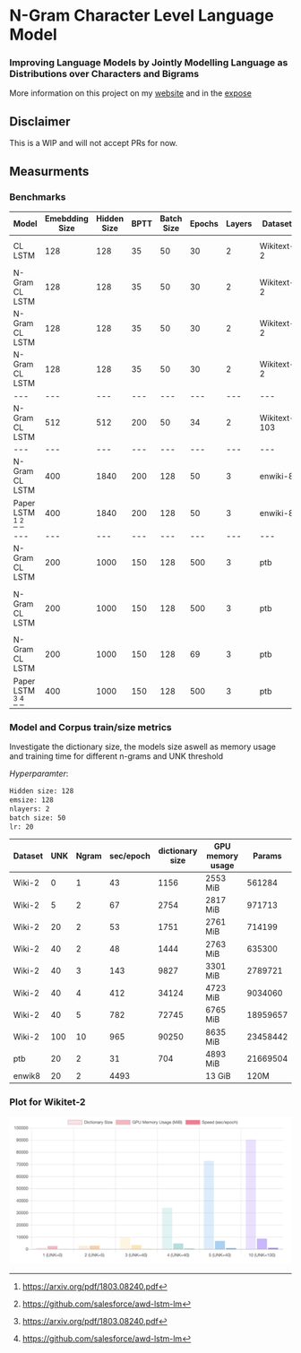 # N-Gram Character Level Language Model

### Improving Language Models by Jointly Modelling Language as Distributions over Characters and Bigrams

More information on this project on my [website](https://hallerpatrick.github.io/) and in the [expose](https://s3.us-west-2.amazonaws.com/secure.notion-static.com/a3d605bc-4314-4101-937b-5b8763421361/Expose_NLP-6.pdf?X-Amz-Algorithm=AWS4-HMAC-SHA256&X-Amz-Content-Sha256=UNSIGNED-PAYLOAD&X-Amz-Credential=AKIAT73L2G45EIPT3X45%2F20220221%2Fus-west-2%2Fs3%2Faws4_request&X-Amz-Date=20220221T173652Z&X-Amz-Expires=86400&X-Amz-Signature=45dd6b2619d195482c955e809fb7ba0cd167e4d442c6c425b5050b7b01e22926&X-Amz-SignedHeaders=host&response-content-disposition=filename%20%3D%22Expose_NLP-6.pdf%22&x-id=GetObject)


## Disclaimer

This is a WIP and will not accept PRs for now.

## Measurments

### Benchmarks

| Model | Emebdding Size | Hidden Size | BPTT | Batch Size | Epochs | Layers | Dataset | LR | NGram | Test PPL | Test BPC |
| --- | --- | --- | --- | --- | --- | --- | --- | --- | --- | --- | --- |
| CL LSTM | 128 | 128  | 35  | 50 | 30 | 2 | Wikitext-2 | 20 (1/4 decay) | 1 | 3.76 | 1.91
| N-Gram CL LSTM       | 128 | 128  | 35  | 50 | 30 | 2 | Wikitext-2 | 20 (1/4 decay) | 1 | 3.72 | 1.89
| N-Gram CL LSTM       | 128 | 128  | 35  | 50 | 30 | 2 | Wikitext-2 | 20 (1/4 decay) | 2 | 11.72 | 8.12
| N-Gram CL LSTM       | 128 | 128  | 35  | 50 | 30 | 2 | Wikitext-2 | 20 (1/4 decay) | 2 | 1.96 (only unigrams) | 0.47 (only unigrams)
| --- | --- | --- | --- | --- | --- | --- | --- | --- | --- | --- | --- |
| N-Gram CL LSTM       | 512 | 512 | 200 | 50 | 34 | 2 | Wikitext-103 | 20 (1/4 decay) | 2 | 7.96 | 2.98
| --- | --- | --- | --- | --- | --- | --- | --- | --- | --- | --- | --- |
| N-Gram CL LSTM       | 400 | 1840 | 200 | 128 | 50 | 3 | enwiki-8 | 0.001 (1/4 decay) | 
| Paper LSTM [^1] [^2] | 400 | 1840 | 200 | 128 | 50 | 3 | enwiki-8 | 4 (1/10 decay) | 1 | 1.232
| --- | --- | --- | --- | --- | --- | --- | --- | --- | --- | --- | --- |
| N-Gram CL LSTM       | 200 | 1000 | 150 | 128 | 500 | 3 | ptb | 4 (1/4 decay) | 8.01 | 3.00
| N-Gram CL LSTM       | 200 | 1000 | 150 | 128 | 500 | 3 | ptb | 4 (1/4 decay) | 1.60 (only unigrams) | 0.68 (only unigrams) (no optimizer)
| N-Gram CL LSTM       | 200 | 1000 | 150 | 128 | 69 | 3 | ptb | 0.002 | 1.56 (only unigrams) | 0.64 (only unigrams) 
| Paper LSTM [^1] [^2] | 400 | 1000 | 150 | 128 | 500 | 3 | ptb | 0.001 (1/10 decay) | 1 | 1.232



### Model and Corpus train/size metrics


Investigate the dictionary size, the models size aswell as memory usage and training time
for different n-grams and UNK threshold

_Hyperparamter_:
```
Hidden size: 128
emsize: 128
nlayers: 2
batch size: 50
lr: 20
```


| Dataset | UNK  | Ngram | sec/epoch | dictionary size | GPU memory usage | Params |
| ---     | ---  | ---   | ---       | ---             | ---              | ---    |
| Wiki-2  | 0    | 1     | 43        | 1156            | 2553 MiB         | 561284 
| Wiki-2  | 5    | 2     | 67        | 2754            | 2817 MiB         | 971713
| Wiki-2  | 20   | 2     | 53        | 1751            | 2761 MiB         | 714199
| Wiki-2  | 40   | 2     | 48        | 1444            | 2763 MiB         | 635300
| Wiki-2  | 40   | 3     | 143       | 9827            | 3301 MiB         | 2789721
| Wiki-2  | 40   | 4     | 412       | 34124           | 4723 MiB         | 9034060
| Wiki-2  | 40   | 5     | 782       | 72745           | 6765  MiB        | 18959657
| Wiki-2  | 100  | 10    | 965       | 90250           | 8635  MiB        | 23458442
| ptb  | 20   | 2     | 31         | 704           | 4893 MiB      | 21669504
| enwik8  | 20   | 2     | 4493         |            |  13 GiB      | 120M

### Plot for Wikitet-2

![Memory usage and model size](./table1.png)


[^1]: https://arxiv.org/pdf/1803.08240.pdf
[^2]: https://github.com/salesforce/awd-lstm-lm
